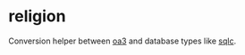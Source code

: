 # religion
Conversion helper between [oa3](https://github.com/aarondl/oa3) and database types like [sqlc](https://github.com/kyleconroy/sqlc/).
